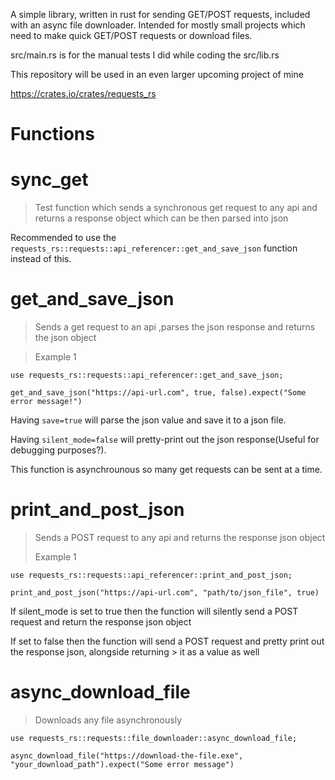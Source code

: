A simple library, written in rust for sending GET/POST requests, included with an async file downloader. Intended for mostly small projects which need to make quick GET/POST requests or download files.

src/main.rs is for the manual tests I did while coding the src/lib.rs

This repository will be used in an even larger upcoming project of mine

https://crates.io/crates/requests_rs


# Functions 

# sync_get
>
> Test function which sends a synchronous get request to any api and returns a response object which can be then parsed into json
>
 Recommended to use the ```requests_rs::requests::api_referencer::get_and_save_json``` function instead of this.

# get_and_save_json
>
> Sends a get request to an api ,parses the json response and returns the json object

> Example 1

```
use requests_rs::requests::api_referencer::get_and_save_json;

get_and_save_json("https://api-url.com", true, false).expect("Some error message!")
```

Having ```save=true``` will parse the json value and save it to a json file. 

Having ```silent_mode=false``` will pretty-print out the json response(Useful for debugging purposes?).

This function is asynchrounous so many get requests can be sent at a time.

# print_and_post_json
>
> Sends a POST request to any api and returns the response json object
>
> Example 1

```
use requests_rs::requests::api_referencer::print_and_post_json;

print_and_post_json("https://api-url.com", "path/to/json_file", true)
```

If silent_mode is set to true then the function will silently send a POST request and return the response json object

If set to false then the function will send a POST request and pretty print out the response json, alongside returning > it as a value as well

# async_download_file 
>
> Downloads any file asynchronously

```
use requests_rs::requests::file_downloader::async_download_file;

async_download_file("https://download-the-file.exe", "your_download_path").expect("Some error message")
```
